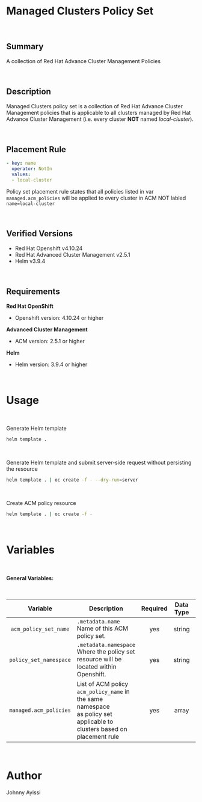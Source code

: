 Managed Clusters Policy Set
===========================

<br />

Summary
-------

A collection of Red Hat Advance Cluster Management Policies

<br />

Description
-----------

Managed Clusters policy set is a collection of Red Hat Advance Cluster Management policies that is applicable to all clusters managed by Red Hat Advance Cluster Management (i.e. every cluster **NOT** named _local-cluster_).

<br />

Placement Rule
--------------

```yaml
- key: name
  operator: NotIn
  values:
  - local-cluster
```

Policy set placement rule states that all policies listed in var `managed.acm_policies` will be applied to every cluster in ACM NOT labled `name=local-cluster`

<br />

Verified Versions
-----------------

* Red Hat Openshift v4.10.24
* Red Hat Advanced Cluster Management v2.5.1
* Helm v3.9.4

<br />

Requirements
------------

**Red Hat OpenShift**
* Openshift version: 4.10.24 or higher

**Advanced Cluster Management**
* ACM version: 2.5.1 or higher

**Helm**
* Helm version: 3.9.4 or higher

<br />

Usage
=====

<br />

Generate Helm template

```bash
helm template .
```

<br />


Generate Helm template and submit server-side request without persisting the resource

```bash
helm template . | oc create -f - --dry-run=server
```

<br />

Create ACM policy resource

```bash
helm template . | oc create -f -
```

<br />

Variables
=========

<br />

**General Variables:**

<br />

Variable | Description | Required | Data Type | Default Value |
:------: | ----------- | :------: | :-------: | :-----------: |
`acm_policy_set_name` | `.metadata.name`<br>Name of this ACM policy set. | yes | string |
`policy_set_namespace` | `.metadata.namespace`<br>Where the policy set resource will be located within Openshift. | yes | string | local-cluster-acm-policy |
`managed.acm_policies` | List of ACM policy `acm_policy_name` in the same namespace<br>as policy set applicable to clusters based on placement rule | yes | array 

<br />


Author
======

Johnny Ayissi